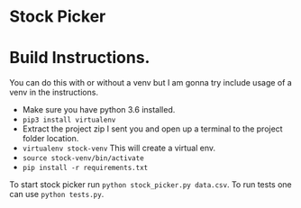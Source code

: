 # Stock Picker

# Build Instructions.

You can do this with or without a venv but I am gonna try include usage of a venv in the instructions.

* Make sure you have python 3.6 installed.
* `pip3 install virtualenv`
* Extract the project zip I sent you and open up a terminal to the project folder location.
*  `virtualenv stock-venv` This will create a virtual env.
*  `source stock-venv/bin/activate`
*  `pip install -r requirements.txt`

To start stock picker run `python stock_picker.py data.csv`.
To run tests one can use `python tests.py`.
